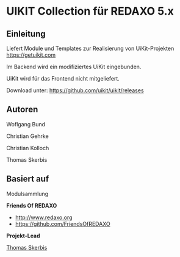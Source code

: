 # UIKIT Collection für REDAXO 5.x

## Einleitung
Liefert Module und Templates zur Realisierung von UiKit-Projekten
https://getuikit.com

Im Backend wird ein modifiziertes UiKit eingebunden.  

UiKit wird für das Frontend nicht mitgeliefert. 

Download unter: https://github.com/uikit/uikit/releases

## Autoren

Woflgang Bund

Christian Gehrke

Christian Kolloch

Thomas Skerbis


## Basiert auf

Modulsammlung 

**Friends Of REDAXO**

* http://www.redaxo.org
* https://github.com/FriendsOfREDAXO

**Projekt-Lead**

[Thomas Skerbis](https://github.com/KLXM)
